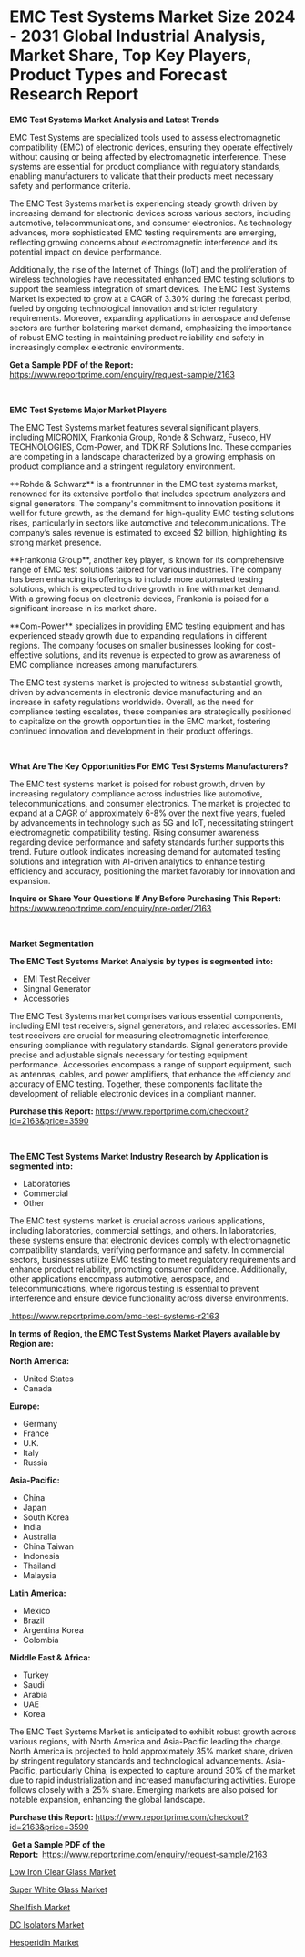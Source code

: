 <p><h1>EMC Test Systems Market Size 2024 - 2031 Global Industrial Analysis, Market Share, Top Key Players, Product Types and Forecast Research Report</h1></p><p><strong>EMC Test Systems Market Analysis and Latest Trends</strong></p>
<p><p>EMC Test Systems are specialized tools used to assess electromagnetic compatibility (EMC) of electronic devices, ensuring they operate effectively without causing or being affected by electromagnetic interference. These systems are essential for product compliance with regulatory standards, enabling manufacturers to validate that their products meet necessary safety and performance criteria.</p><p>The EMC Test Systems market is experiencing steady growth driven by increasing demand for electronic devices across various sectors, including automotive, telecommunications, and consumer electronics. As technology advances, more sophisticated EMC testing requirements are emerging, reflecting growing concerns about electromagnetic interference and its potential impact on device performance. </p><p>Additionally, the rise of the Internet of Things (IoT) and the proliferation of wireless technologies have necessitated enhanced EMC testing solutions to support the seamless integration of smart devices. The EMC Test Systems Market is expected to grow at a CAGR of 3.30% during the forecast period, fueled by ongoing technological innovation and stricter regulatory requirements. Moreover, expanding applications in aerospace and defense sectors are further bolstering market demand, emphasizing the importance of robust EMC testing in maintaining product reliability and safety in increasingly complex electronic environments.</p></p>
<p><strong>Get a Sample PDF of the Report:&nbsp;</strong> <a href="https://www.reportprime.com/enquiry/request-sample/2163?utm_campaign=1133&utm_medium=2&utm_source=Github&utm_content=ia&utm_term=15112024&utm_id=emc-test-systems">https://www.reportprime.com/enquiry/request-sample/2163</a></p>
<p>&nbsp;</p>
<p><strong>EMC Test Systems Major Market Players</strong></p>
<p><p>The EMC Test Systems market features several significant players, including MICRONIX, Frankonia Group, Rohde & Schwarz, Fuseco, HV TECHNOLOGIES, Com-Power, and TDK RF Solutions Inc. These companies are competing in a landscape characterized by a growing emphasis on product compliance and a stringent regulatory environment.</p><p>**Rohde & Schwarz** is a frontrunner in the EMC test systems market, renowned for its extensive portfolio that includes spectrum analyzers and signal generators. The company's commitment to innovation positions it well for future growth, as the demand for high-quality EMC testing solutions rises, particularly in sectors like automotive and telecommunications. The company’s sales revenue is estimated to exceed $2 billion, highlighting its strong market presence.</p><p>**Frankonia Group**, another key player, is known for its comprehensive range of EMC test solutions tailored for various industries. The company has been enhancing its offerings to include more automated testing solutions, which is expected to drive growth in line with market demand. With a growing focus on electronic devices, Frankonia is poised for a significant increase in its market share.</p><p>**Com-Power** specializes in providing EMC testing equipment and has experienced steady growth due to expanding regulations in different regions. The company focuses on smaller businesses looking for cost-effective solutions, and its revenue is expected to grow as awareness of EMC compliance increases among manufacturers.</p><p>The EMC test systems market is projected to witness substantial growth, driven by advancements in electronic device manufacturing and an increase in safety regulations worldwide. Overall, as the need for compliance testing escalates, these companies are strategically positioned to capitalize on the growth opportunities in the EMC market, fostering continued innovation and development in their product offerings.</p></p>
<p>&nbsp;</p>
<p><strong>What Are The Key Opportunities For EMC Test Systems Manufacturers?</strong></p>
<p><p>The EMC test systems market is poised for robust growth, driven by increasing regulatory compliance across industries like automotive, telecommunications, and consumer electronics. The market is projected to expand at a CAGR of approximately 6-8% over the next five years, fueled by advancements in technology such as 5G and IoT, necessitating stringent electromagnetic compatibility testing. Rising consumer awareness regarding device performance and safety standards further supports this trend. Future outlook indicates increasing demand for automated testing solutions and integration with AI-driven analytics to enhance testing efficiency and accuracy, positioning the market favorably for innovation and expansion.</p></p>
<p><strong>Inquire or Share Your Questions If Any Before Purchasing This Report:</strong> <a href="https://www.reportprime.com/enquiry/pre-order/2163?utm_campaign=1133&utm_medium=2&utm_source=Github&utm_content=ia&utm_term=15112024&utm_id=emc-test-systems">https://www.reportprime.com/enquiry/pre-order/2163</a></p>
<p>&nbsp;</p>
<p><strong>Market Segmentation</strong></p>
<p><strong>The EMC Test Systems Market Analysis by types is segmented into:</strong></p>
<p><ul><li>EMI Test Receiver</li><li>Singnal Generator</li><li>Accessories</li></ul></p>
<p><p>The EMC Test Systems market comprises various essential components, including EMI test receivers, signal generators, and related accessories. EMI test receivers are crucial for measuring electromagnetic interference, ensuring compliance with regulatory standards. Signal generators provide precise and adjustable signals necessary for testing equipment performance. Accessories encompass a range of support equipment, such as antennas, cables, and power amplifiers, that enhance the efficiency and accuracy of EMC testing. Together, these components facilitate the development of reliable electronic devices in a compliant manner.</p></p>
<p><strong>Purchase this Report:&nbsp;</strong><a href="https://www.reportprime.com/checkout?id=2163&price=3590&utm_campaign=1133&utm_medium=2&utm_source=Github&utm_content=ia&utm_term=15112024&utm_id=emc-test-systems">https://www.reportprime.com/checkout?id=2163&price=3590</a></p>
<p>&nbsp;</p>
<p><strong>The EMC Test Systems Market Industry Research by Application is segmented into:</strong></p>
<p><ul><li>Laboratories</li><li>Commercial</li><li>Other</li></ul></p>
<p><p>The EMC test systems market is crucial across various applications, including laboratories, commercial settings, and others. In laboratories, these systems ensure that electronic devices comply with electromagnetic compatibility standards, verifying performance and safety. In commercial sectors, businesses utilize EMC testing to meet regulatory requirements and enhance product reliability, promoting consumer confidence. Additionally, other applications encompass automotive, aerospace, and telecommunications, where rigorous testing is essential to prevent interference and ensure device functionality across diverse environments.</p></p>
<p><a href="https://www.reportprime.com/emc-test-systems-r2163?utm_campaign=1133&utm_medium=2&utm_source=Github&utm_content=ia&utm_term=15112024&utm_id=emc-test-systems">&nbsp;https://www.reportprime.com/emc-test-systems-r2163</a></p>
<p><strong>In terms of Region, the EMC Test Systems Market Players available by Region are:</strong></p>
<p>
    <p> <strong> North America: </strong>
        <ul>
            <li>United States</li>
            <li>Canada</li>
        </ul>
        </p> 
    <p> <strong> Europe: </strong>
        <ul>
            <li>Germany</li>
            <li>France</li>
            <li>U.K.</li>
            <li>Italy</li>
            <li>Russia</li>
        </ul>
        </p> 
    <p> <strong> Asia-Pacific: </strong>
        <ul>
            <li>China</li>
            <li>Japan</li>
            <li>South Korea</li>
            <li>India</li>
            <li>Australia</li>
            <li>China Taiwan</li>
            <li>Indonesia</li>
            <li>Thailand</li>
            <li>Malaysia</li>
        </ul>
        </p> 
    <p> <strong> Latin America: </strong>
        <ul>
            <li>Mexico</li>
            <li>Brazil</li>
            <li>Argentina Korea</li>
            <li>Colombia</li>
        </ul>
        </p> 
    <p> <strong> Middle East & Africa: </strong>
        <ul>
            <li>Turkey</li>
            <li>Saudi</li>
            <li>Arabia</li>
            <li>UAE</li>
            <li>Korea</li>
        </ul>
    </p>
    </p>
<p><p>The EMC Test Systems Market is anticipated to exhibit robust growth across various regions, with North America and Asia-Pacific leading the charge. North America is projected to hold approximately 35% market share, driven by stringent regulatory standards and technological advancements. Asia-Pacific, particularly China, is expected to capture around 30% of the market due to rapid industrialization and increased manufacturing activities. Europe follows closely with a 25% share. Emerging markets are also poised for notable expansion, enhancing the global landscape.</p></p>
<p><strong>Purchase this Report: </strong><a href="https://www.reportprime.com/checkout?id=2163&price=3590&utm_campaign=1133&utm_medium=2&utm_source=Github&utm_content=ia&utm_term=15112024&utm_id=emc-test-systems">https://www.reportprime.com/checkout?id=2163&price=3590</a></p>
<p>&nbsp;<strong>Get a Sample PDF of the Report:&nbsp;&nbsp;</strong><a href="https://www.reportprime.com/enquiry/request-sample/2163?utm_campaign=1133&utm_medium=2&utm_source=Github&utm_content=ia&utm_term=15112024&utm_id=emc-test-systems">https://www.reportprime.com/enquiry/request-sample/2163</a></p>
<p><strong></strong></p>
<p><p><a href="https://www.linkedin.com/pulse/low-iron-clear-glass-market-trends-strategic-insights-2024-ejbvf?utm_campaign=1133&utm_medium=2&utm_source=Github&utm_content=ia&utm_term=15112024&utm_id=emc-test-systems">Low Iron Clear Glass Market</a></p><p><a href="https://www.linkedin.com/pulse/global-perspectives-super-white-glass-market-trends-forecast-31pmf?utm_campaign=1133&utm_medium=2&utm_source=Github&utm_content=ia&utm_term=15112024&utm_id=emc-test-systems">Super White Glass Market</a></p><p><a href="https://issuu.com/reportprime-2/docs/shellfish-market-size-2030.pptx_006445b06be26b?utm_campaign=1133&utm_medium=2&utm_source=Github&utm_content=ia&utm_term=15112024&utm_id=emc-test-systems">Shellfish Market</a></p><p><a href="https://github.com/WillieWoodard/Market-Research-Report-List-7/blob/main/dc-isolators-market.md?utm_campaign=1133&utm_medium=2&utm_source=Github&utm_content=ia&utm_term=15112024&utm_id=emc-test-systems">DC Isolators Market</a></p><p><a href="https://issuu.com/reportprime-2/docs/hesperidin-market-size-2030.pptx_f723f65f7878d7?utm_campaign=1133&utm_medium=2&utm_source=Github&utm_content=ia&utm_term=15112024&utm_id=emc-test-systems">Hesperidin Market</a></p></p>